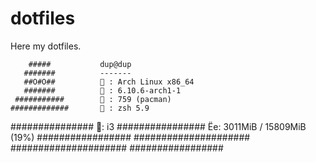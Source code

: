 # dotfiles
Here my dotfiles.

        #####           dup@dup 
       #######          ------- 
       ##O#O##          󰍹 : Arch Linux x86_64 
       #######          󰞸 : 6.10.6-arch1-1 
     ###########         : 759 (pacman) 
    #############        : zsh 5.9 
   ###############      󰖯: i3 
   ################     e: 3011MiB / 15809MiB (19%) 
  #################
#####################                           
#####################
  #################
